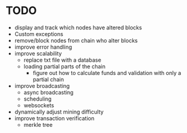 # TODO

* display and track which nodes have altered blocks
* Custom exceptions
* remove/block nodes from chain who alter blocks
* improve error handling
* improve scalability
  * replace txt file with a database
  * loading partial parts of the chain
    * figure out how to calculate funds and validation with only a partial chain
* improve broadcasting
  * async broadcasting
  * scheduling
  * websockets
* dynamically adjust mining difficulty
* improve transaction verification
  * merkle tree
